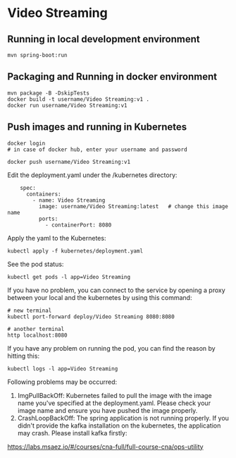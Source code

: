 # Video Streaming

## Running in local development environment

```
mvn spring-boot:run
```

## Packaging and Running in docker environment

```
mvn package -B -DskipTests
docker build -t username/Video Streaming:v1 .
docker run username/Video Streaming:v1
```

## Push images and running in Kubernetes

```
docker login 
# in case of docker hub, enter your username and password

docker push username/Video Streaming:v1
```

Edit the deployment.yaml under the /kubernetes directory:
```
    spec:
      containers:
        - name: Video Streaming
          image: username/Video Streaming:latest   # change this image name
          ports:
            - containerPort: 8080

```

Apply the yaml to the Kubernetes:
```
kubectl apply -f kubernetes/deployment.yaml
```

See the pod status:
```
kubectl get pods -l app=Video Streaming
```

If you have no problem, you can connect to the service by opening a proxy between your local and the kubernetes by using this command:
```
# new terminal
kubectl port-forward deploy/Video Streaming 8080:8080

# another terminal
http localhost:8080
```

If you have any problem on running the pod, you can find the reason by hitting this:
```
kubectl logs -l app=Video Streaming
```

Following problems may be occurred:

1. ImgPullBackOff:  Kubernetes failed to pull the image with the image name you've specified at the deployment.yaml. Please check your image name and ensure you have pushed the image properly.
1. CrashLoopBackOff: The spring application is not running properly. If you didn't provide the kafka installation on the kubernetes, the application may crash. Please install kafka firstly:

https://labs.msaez.io/#/courses/cna-full/full-course-cna/ops-utility

